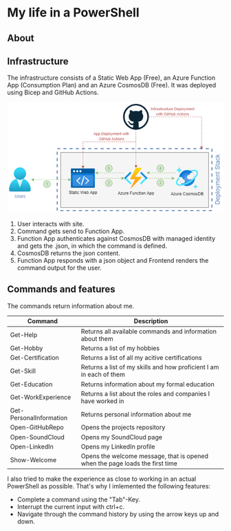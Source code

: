 # My life in a PowerShell

## About

## Infrastructure

The infrastructure consists of a Static Web App (Free), an Azure Function App (Consumption Plan) and an Azure CosmosDB (Free). It was deployed using Bicep and GitHub Actions.



![infrastructure_overview](readme_files/infrastructure.png)

1. User interacts with site.
2. Command gets send to Function App.
3. Function App authenticates against CosmosDB with managed identity and gets the .json, in which the command is defined.
4. CosmosDB returns the json content.
5. Function App responds with a json object and Frontend renders the command output for the user.

## Commands and features

The commands return information about me. 

| Command | Description |
|---------|-------------|
|Get-Help | Returns all available commands and information about them |
|Get-Hobby| Returns a list of my hobbies |
|Get-Certification| Returns a list of all my acitive certifications|
|Get-Skill| Returns a list of my skills and how proficient I am in each of them|
| Get-Education| Returns information about my formal education|
| Get-WorkExperience| Returns a list about the roles and companies I have worked in|
| Get-PersonalInformation | Returns personal information about me |
| Open-GitHubRepo | Opens the projects repository |
| Open-SoundCloud | Opens my SoundCloud page |
| Open-LinkedIn | Opens my LinkedIn profile |
| Show-Welcome | Opens the welcome message, that is opened when the page loads the first time |


I also tried to make the experience as close to working in an actual PowerShell as possible. That's why I imlemented the following features:

- Complete a command using the "Tab"-Key.
- Interrupt the current input with ctrl+c.
- Navigate through the command history by using the arrow keys up and down.


